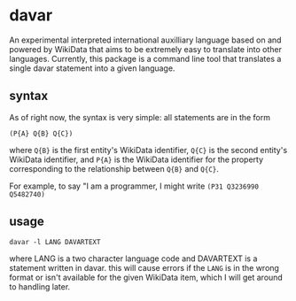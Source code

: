 # davar
 An experimental interpreted international auxilliary language based on and powered by WikiData that aims to be extremely easy to translate into other languages.
 Currently, this package is a command line tool that translates a single davar statement into a given language.

## syntax
 As of right now, the syntax is very simple: all statements are in the form
 ```
 (P{A} Q{B} Q{C})
 ```
 where `Q{B}` is the first entity's WikiData identifier, `Q{C}` is the second entity's WikiData identifier, and `P{A}` is the WikiData identifier for the property corresponding to the relationship between `Q{B}` and `Q{C}`. 

 For example, to say "I am a programmer, I might write `(P31 Q3236990 Q5482740)`

## usage
 ```
 davar -l LANG DAVARTEXT
 ```
 where LANG is a two character language code and DAVARTEXT is a statement written in davar.
 this will cause errors if the `LANG` is in the wrong format or isn't available for the given WikiData item, which I will get around to handling later.


 
